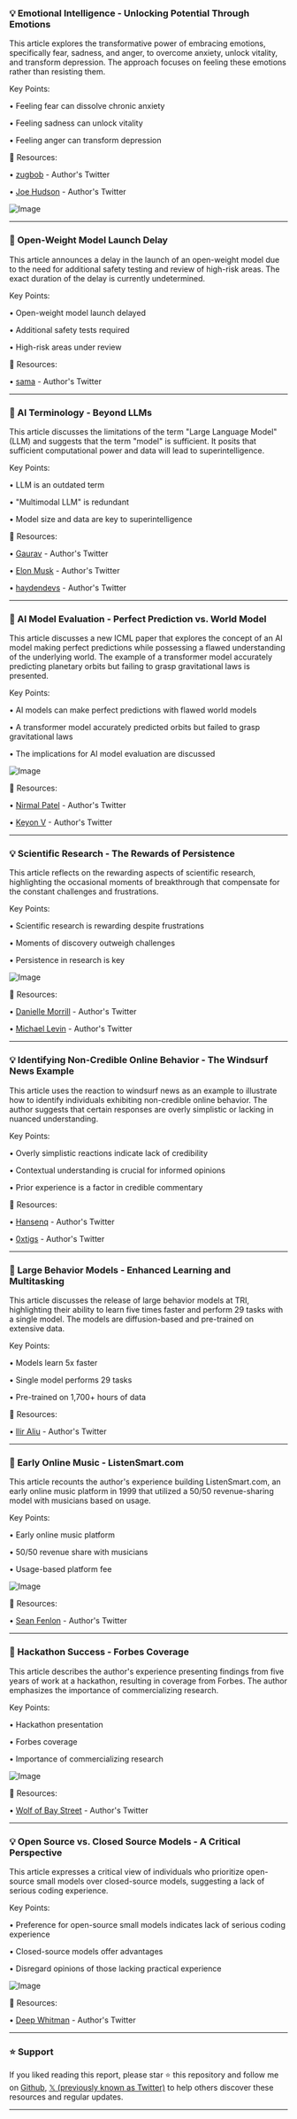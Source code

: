 ### 💡 Emotional Intelligence - Unlocking Potential Through Emotions

This article explores the transformative power of embracing emotions, specifically fear, sadness, and anger, to overcome anxiety, unlock vitality, and transform depression.  The approach focuses on feeling these emotions rather than resisting them.

Key Points:

• Feeling fear can dissolve chronic anxiety


• Feeling sadness can unlock vitality


• Feeling anger can transform depression


🔗 Resources:

• [zugbob](https://x.com/zugbob) -  Author's Twitter


• [Joe Hudson](https://x.com/FU_joehudson) -  Author's Twitter


![Image](https://pbs.twimg.com/media/Gvlj8qvaoAApz16?format=jpg&name=small)


---

### 🤖 Open-Weight Model Launch Delay

This article announces a delay in the launch of an open-weight model due to the need for additional safety testing and review of high-risk areas.  The exact duration of the delay is currently undetermined.

Key Points:

• Open-weight model launch delayed


• Additional safety tests required


• High-risk areas under review


🔗 Resources:

• [sama](https://x.com/sama) -  Author's Twitter


---

### 🤖 AI Terminology - Beyond LLMs

This article discusses the limitations of the term "Large Language Model" (LLM) and suggests that the term "model" is sufficient. It posits that sufficient computational power and data will lead to superintelligence.

Key Points:

• LLM is an outdated term


• "Multimodal LLM" is redundant


• Model size and data are key to superintelligence


🔗 Resources:

• [Gaurav](https://x.com/Gaurav1105) - Author's Twitter


• [Elon Musk](https://x.com/elonmusk) - Author's Twitter


• [haydendevs](https://x.com/haydendevs) - Author's Twitter


---

### 🤖 AI Model Evaluation - Perfect Prediction vs. World Model

This article discusses a new ICML paper that explores the concept of an AI model making perfect predictions while possessing a flawed understanding of the underlying world.  The example of a transformer model accurately predicting planetary orbits but failing to grasp gravitational laws is presented.

Key Points:

• AI models can make perfect predictions with flawed world models


• A transformer model accurately predicted orbits but failed to grasp gravitational laws


• The implications for AI model evaluation are discussed


![Image](https://pbs.twimg.com/amplify_video_thumb/1943726655547039744/img/tMtNtGYBNGbBG2rF.jpg)


🔗 Resources:

• [Nirmal Patel](https://x.com/nirmalpatel_) - Author's Twitter


• [Keyon V](https://x.com/keyonV) - Author's Twitter



---

### 💡 Scientific Research - The Rewards of Persistence

This article reflects on the rewarding aspects of scientific research, highlighting the occasional moments of breakthrough that compensate for the constant challenges and frustrations.

Key Points:

• Scientific research is rewarding despite frustrations


• Moments of discovery outweigh challenges


• Persistence in research is key


![Image](https://pbs.twimg.com/amplify_video_thumb/1943828534503395328/img/4-nKmX-KYp9hgUkv.jpg)


🔗 Resources:

• [Danielle Morrill](https://x.com/DanielleMorrill) - Author's Twitter


• [Michael Levin](https://x.com/drmichaellevin) - Author's Twitter


---

### 💡 Identifying Non-Credible Online Behavior - The Windsurf News Example

This article uses the reaction to windsurf news as an example to illustrate how to identify individuals exhibiting non-credible online behavior.  The author suggests that certain responses are overly simplistic or lacking in nuanced understanding.

Key Points:

• Overly simplistic reactions indicate lack of credibility


•  Contextual understanding is crucial for informed opinions


• Prior experience is a factor in credible commentary



🔗 Resources:

• [Hansenq](https://x.com/Hansenq) - Author's Twitter


• [0xtigs](https://x.com/0xtigs) - Author's Twitter



---

### 🤖 Large Behavior Models - Enhanced Learning and Multitasking

This article discusses the release of large behavior models at TRI, highlighting their ability to learn five times faster and perform 29 tasks with a single model.  The models are diffusion-based and pre-trained on extensive data.

Key Points:

• Models learn 5x faster


• Single model performs 29 tasks


• Pre-trained on 1,700+ hours of data


🔗 Resources:

• [Ilir Aliu](https://x.com/IlirAliu_) - Author's Twitter


---

### 🤖 Early Online Music - ListenSmart.com

This article recounts the author's experience building ListenSmart.com, an early online music platform in 1999 that utilized a 50/50 revenue-sharing model with musicians based on usage.

Key Points:

•  Early online music platform


• 50/50 revenue share with musicians


• Usage-based platform fee


![Image](https://pbs.twimg.com/media/GvntwsyWwAANA5u?format=jpg&name=small)


🔗 Resources:

• [Sean Fenlon](https://x.com/seanfenlon) - Author's Twitter



---

### 🚀  Hackathon Success -  Forbes Coverage

This article describes the author's experience presenting findings from five years of work at a hackathon, resulting in coverage from Forbes.  The author emphasizes the importance of commercializing research.


Key Points:

• Hackathon presentation


• Forbes coverage


• Importance of commercializing research


![Image](https://pbs.twimg.com/media/GvnmvYpWwAEhKsg?format=jpg&name=small)


🔗 Resources:

• [Wolf of Bay Street](https://x.com/wolfofbaystreet) - Author's Twitter


---

### 💡 Open Source vs. Closed Source Models - A Critical Perspective

This article expresses a critical view of individuals who prioritize open-source small models over closed-source models, suggesting a lack of serious coding experience.

Key Points:

• Preference for open-source small models indicates lack of serious coding experience


• Closed-source models offer advantages


• Disregard opinions of those lacking practical experience


![Image](https://pbs.twimg.com/media/Gvnum4XXgAApz8O?format=jpg&name=small)


🔗 Resources:

• [Deep Whitman](https://x.com/deepwhitman) - Author's Twitter


---

### ⭐️ Support

If you liked reading this report, please star ⭐️ this repository and follow me on [Github](https://github.com/Drix10), [𝕏 (previously known as Twitter)](https://x.com/DRIX_10_) to help others discover these resources and regular updates.

---